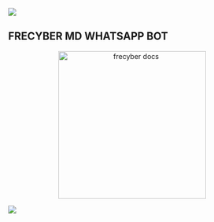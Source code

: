 <a><img src='https://i.imgur.com/LyHic3i.gif'/></a>

## FRECYBER MD WHATSAPP BOT 

<p align="center">
  <a href="https://whatsapp.com/channel/0029VaihcQv84Om8LP59fO3f">
    <img alt="frecyber docs" height="300" src="https://telegra.ph/file/1d4a42b28790d0f7a7195.jpg">
  </a>
</p>

<a><img src='https://i.imgur.com/LyHic3i.gif'/></a>
